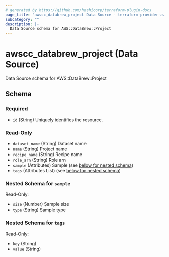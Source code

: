 ```yaml
---
# generated by https://github.com/hashicorp/terraform-plugin-docs
page_title: "awscc_databrew_project Data Source - terraform-provider-awscc"
subcategory: ""
description: |-
  Data Source schema for AWS::DataBrew::Project
---
```


# awscc_databrew_project (Data Source)

Data Source schema for AWS::DataBrew::Project



<!-- schema generated by tfplugindocs -->
## Schema

### Required

- `id` (String) Uniquely identifies the resource.

### Read-Only

- `dataset_name` (String) Dataset name
- `name` (String) Project name
- `recipe_name` (String) Recipe name
- `role_arn` (String) Role arn
- `sample` (Attributes) Sample (see [below for nested schema](#nestedatt--sample))
- `tags` (Attributes List) (see [below for nested schema](#nestedatt--tags))

<a id="nestedatt--sample"></a>
### Nested Schema for `sample`

Read-Only:

- `size` (Number) Sample size
- `type` (String) Sample type


<a id="nestedatt--tags"></a>
### Nested Schema for `tags`

Read-Only:

- `key` (String)
- `value` (String)
